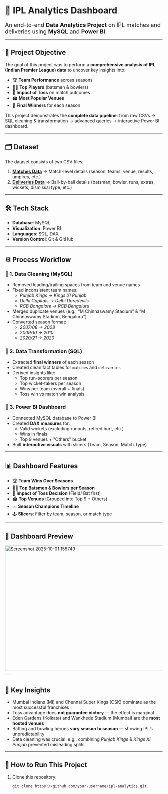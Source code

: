 # 🏏 IPL Analytics Dashboard  

<font size="4">An end-to-end **Data Analytics Project** on IPL matches and deliveries using **MySQL** and **Power BI**.</font>  

---

## 🎯 **Project Objective**  
The goal of this project was to perform a **comprehensive analysis of IPL (Indian Premier League) data** to uncover key insights into:  

- 🏆 **Team Performance** across seasons  
- 👨‍🏏 **Top Players** (batsmen & bowlers)  
- 🎲 **Impact of Toss** on match outcomes  
- 🏟️ **Most Popular Venues**  
- 🏁 **Final Winners** for each season  

This project demonstrates the **complete data pipeline**: from raw CSVs → SQL cleaning & transformation → advanced queries → interactive Power BI dashboard.  

---

## 🗂️ **Dataset**  
The dataset consists of two CSV files:  
1. **[Matches Data](https://github.com/khwab13/nnnnn/blob/main/Dataset/deliveries.csv.zip)** → Match-level details (season, teams, venue, results, umpires, etc.)  
2. **[Deliveries Data](https://github.com/khwab13/nnnnn/blob/main/Dataset/matches.csv)** → Ball-by-ball details (batsman, bowler, runs, extras, wickets, dismissal type, etc.)  

---

## 🛠️ **Tech Stack**  
- **Database**: MySQL  
- **Visualization**: Power BI  
- **Languages**: SQL, DAX  
- **Version Control**: Git & GitHub  

---

## ⚙️ **Process Workflow**  

### 🔹 1. Data Cleaning (MySQL)  
- Removed leading/trailing spaces from team and venue names  
- Fixed inconsistent team names:  
  - *Punjab Kings → Kings XI Punjab*  
  - *Delhi Capitals → Delhi Daredevils*  
  - *RCB Bangalore → RCB Bengaluru*  
- Merged duplicate venues (e.g., “M Chinnaswamy Stadium” & “M Chinnaswamy Stadium, Bengaluru”)  
- Converted season format:  
  - *2007/08 → 2008*  
  - *2009/10 → 2010*  
  - *2020/21 → 2020*  

### 🔹 2. Data Transformation (SQL)  
- Extracted **final winners** of each season  
- Created clean fact tables for `matches` and `deliveries`  
- Derived insights like:  
  - Top run-scorers per season  
  - Top wicket-takers per season  
  - Wins per team (overall + finals)  
  - Toss win vs match win analysis  

### 🔹 3. Power BI Dashboard  
- Connected MySQL database to Power BI  
- Created **DAX measures** for:  
  - Valid wickets (excluding runouts, retired hurt, etc.)  
  - Wins in finals  
  - Top 9 venues + "Others" bucket  
- Built **interactive visuals** with slicers (Team, Season, Match Type)  

---

## 📊 **Dashboard Features**  

- 🏆 **Team Wins Over Seasons**  
- 👨‍🏏 **Top Batsmen & Bowlers per Season**  
- 🎲 **Impact of Toss Decision** (Field/ Bat first)  
- 🏟️ **Top Venues** (Grouped into Top 9 + Others)  
- 📈 **Season Champions Timeline**  
- 🕹️ **Slicers**: Filter by team, season, or match type  

---

## 📸 **Dashboard Preview**  


<img width="800" height="400" alt="Screenshot 2025-10-01 155749" src="https://github.com/user-attachments/assets/fdc57ffa-8033-4acc-aaff-9308e67e71c7" />
---

## 🏅 **Key Insights**  

- Mumbai Indians (MI) and Chennai Super Kings (CSK) dominate as the most successful franchises  
- Toss advantage does **not guarantee victory** — the effect is marginal  
- Eden Gardens (Kolkata) and Wankhede Stadium (Mumbai) are the **most hosted venues**  
- Batting and bowling heroes **vary season to season** — showing IPL’s unpredictability  
- Data cleaning was crucial: e.g., combining *Punjab Kings* & *Kings XI Punjab* prevented misleading splits  

---

## 📌 **How to Run This Project**  

1. Clone this repository:  
   ```bash
   git clone https://github.com/your-username/ipl-analytics.git
